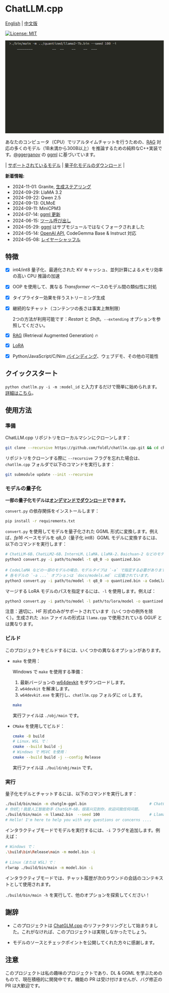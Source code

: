 # ChatLLM.cpp

[English](README.md) | [中文版](README_zh.md)

[![License: MIT](https://img.shields.io/badge/license-MIT-blue)](LICENSE)

![](./docs/demo.gif)

あなたのコンピュータ（CPU）でリアルタイムチャットを行うための、[RAG](./docs/rag.md) 対応の多くのモデル（1B未満から300B以上）を推論するための純粋なC++実装です。[@ggerganov](https://github.com/ggerganov) の [ggml](https://github.com/ggerganov/ggml) に基づいています。

| [サポートされているモデル](./docs/models.md) | [量子化モデルのダウンロード](./docs/quick_start.md#download-quantized-models) |

**新着情報:**

* 2024-11-01: Granite, [生成ステアリング](./docs/fun.md#generation-steering)
* 2024-09-29: LlaMA 3.2
* 2024-09-22: Qwen 2.5
* 2024-09-13: OLMoE
* 2024-09-11: MiniCPM3
* 2024-07-14: [ggml 更新](https://github.com/ggerganov/ggml/tree/3e7e5e26f90fecf4f7c2808df7d94454630b219c)
* 2024-06-15: [ツール呼び出し](./docs/tool_calling.md)
* 2024-05-29: [ggml](https://github.com/ggerganov/ggml) はサブモジュールではなくフォークされました
* 2024-05-14: [OpenAI API](./docs/binding.md#openai-compatible-api), CodeGemma Base & Instruct 対応
* 2024-05-08: [レイヤーシャッフル](./docs/fun.md#layer-shuffling)

## 特徴

* [x] int4/int8 量子化、最適化された KV キャッシュ、並列計算によるメモリ効率の高い CPU 推論の加速
* [x] OOP を使用して、異なる _Transformer_ ベースのモデル間の類似性に対処
* [x] タイプライター効果を伴うストリーミング生成
* [x] 継続的なチャット（コンテンツの長さは事実上無制限）

    2つの方法が利用可能です：_Restart_ と _Shift_。`--extending` オプションを参照してください。

* [x] [RAG](./docs/rag.md) (Retrieval Augmented Generation) 🔥

* [x] [LoRA](./docs/models.md#lora-models)
* [x] Python/JavaScript/C/Nim [バインディング](./docs/binding.md)、ウェブデモ、その他の可能性

## クイックスタート

`python chatllm.py -i -m :model_id` と入力するだけで簡単に始められます。[詳細はこちら](./docs/quick_start.md)。

## 使用方法

### 準備

ChatLLM.cpp リポジトリをローカルマシンにクローンします：

```sh
git clone --recursive https://github.com/foldl/chatllm.cpp.git && cd chatllm.cpp
```

リポジトリをクローンする際に `--recursive` フラグを忘れた場合は、`chatllm.cpp` フォルダで以下のコマンドを実行します：

```sh
git submodule update --init --recursive
```

### モデルの量子化

**一部の量子化モデルは[オンデマンドでダウンロード](./docs/quick_start.md#download-quantized-models)できます。**

`convert.py` の依存関係をインストールします：

```sh
pip install -r requirements.txt
```

`convert.py` を使用してモデルを量子化された GGML 形式に変換します。例えば、_fp16_ ベースモデルを q8_0（量子化 int8）GGML モデルに変換するには、以下のコマンドを実行します：

```sh
# ChatLLM-6B、ChatLLM2-6B、InternLM、LlaMA、LlaMA-2、Baichuan-2 などのモデルの場合
python3 convert.py -i path/to/model -t q8_0 -o quantized.bin

# CodeLlaMA などの一部のモデルの場合、モデルタイプは `-a` で指定する必要があります
# 各モデルの `-a ...` オプションは `docs/models.md` に記載されています。
python3 convert.py -i path/to/model -t q8_0 -o quantized.bin -a CodeLlaMA
```

マージする LoRA モデルのパスを指定するには、`-l` を使用します。例えば：

```sh
python3 convert.py -i path/to/model -l path/to/lora/model -o quantized.bin
```

注意：適切に、HF 形式のみがサポートされています（いくつかの例外を除く）。生成された `.bin` ファイルの形式は `llama.cpp` で使用されている GGUF とは異なります。

### ビルド

このプロジェクトをビルドするには、いくつかの異なるオプションがあります。

- `make` を使用：

  Windows で `make` を使用する準備：

  1. 最新バージョンの [w64devkit](https://github.com/skeeto/w64devkit/releases) をダウンロードします。
  2. `w64devkit` を解凍します。
  3. `w64devkit.exe` を実行し、`chatllm.cpp` フォルダに `cd` します。

  ```sh
  make
  ```

  実行ファイルは `./obj/main` です。

- `CMake` を使用してビルド：

  ```sh
  cmake -B build
  # Linux、WSL で：
  cmake --build build -j
  # Windows で MSVC を使用：
  cmake --build build -j --config Release
  ```

  実行ファイルは `./build/obj/main` です。

### 実行

量子化モデルとチャットするには、以下のコマンドを実行します：

```sh
./build/bin/main -m chatglm-ggml.bin                            # ChatGLM-6B
# 你好👋！我是人工智能助手 ChatGLM-6B，很高兴见到你，欢迎问我任何问题。
./build/bin/main -m llama2.bin  --seed 100                      # Llama-2-Chat-7B
# Hello! I'm here to help you with any questions or concerns ....
```

インタラクティブモードでモデルを実行するには、`-i` フラグを追加します。例えば：

```sh
# Windows で：
.\build\bin\Release\main -m model.bin -i

# Linux（または WSL）で：
rlwrap ./build/bin/main -m model.bin -i
```

インタラクティブモードでは、チャット履歴が次のラウンドの会話のコンテキストとして使用されます。

`./build/bin/main -h` を実行して、他のオプションを探索してください！

## 謝辞

* このプロジェクトは [ChatGLM.cpp](https://github.com/li-plus/chatglm.cpp) のリファクタリングとして始まりました。これがなければ、このプロジェクトは実現しなかったでしょう。

* モデルのソースとチェックポイントを公開してくれた方々に感謝します。

## 注意

このプロジェクトは私の趣味のプロジェクトであり、DL & GGML を学ぶためのもので、現在積極的に開発中です。機能の PR は受け付けませんが、バグ修正の PR は大歓迎です。
